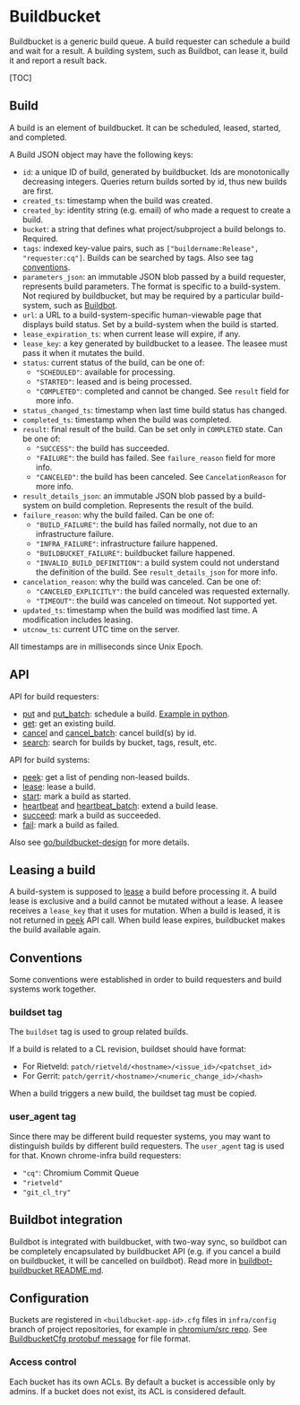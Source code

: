 # Buildbucket

Buildbucket is a generic build queue. A build requester can schedule a build
and wait for a result. A building system, such as Buildbot, can lease it, build
it and report a result back.

[TOC]

## Build

A build is an element of buildbucket. It can be scheduled, leased, started, and
completed.

A Build JSON object may have the following keys:

*   `id`: a unique ID of build, generated by buildbucket. Ids are monotonically
    decreasing integers. Queries return builds sorted by id, thus new builds are
    first.
*   `created_ts`: timestamp when the build was created.
*   `created_by`: identity string (e.g. email) of who made a request to create a
    build.
*   `bucket`: a string that defines what project/subproject a build belongs to.
    Required.
*   `tags`: indexed key-value pairs, such as
    `["buildername:Release", "requester:cq"]`. Builds can be searched by tags.
    Also see tag [conventions](#Conventions).
*   `parameters_json`: an immutable JSON blob passed by a build requester,
    represents build parameters. The format is specific to a build-system.
    Not reqiured by buildbucket, but may be required by a particular
    build-system, such as [Buildbot](buildbot.md).
*   `url`: a URL to a build-system-specific human-viewable page that displays
    build status. Set by a build-system when the build is started.
*   `lease_expiration_ts`: when current lease will expire, if any.
*   `lease_key`: a key generated by buildbucket to a leasee. The leasee must
    pass it when it mutates the build.
*   `status`: current status of the build, can be one of:
    *   `"SCHEDULED"`: available for processing.
    *   `"STARTED"`: leased and is being processed.
    *   `"COMPLETED"`: completed and cannot be changed. See `result` field for
        more info.
*   `status_changed_ts`: timestamp when last time build status has changed.
*   `completed_ts`: timestamp when the build was completed.
*   `result`: final result of the build. Can be set only in `COMPLETED` state.
    Can be one of:
    *   `"SUCCESS"`: the build has succeeded.
    *   `"FAILURE"`: the build has failed. See `failure_reason` field for more
        info.
    *   `"CANCELED"`: the build has been canceled. See `CancelationReason` for
        more info.
*   `result_details_json`: an immutable JSON blob passed by a build-system on
    build completion. Represents the result of the build.
*   `failure_reason`: why the build failed. Can be one of:
    *   `"BUILD_FAILURE"`: the build has failed normally, not due to an
        infrastructure failure.
    *   `"INFRA_FAILURE"`: infrastructure failure happened.
    *   `"BUILDBUCKET_FAILURE"`: buildbucket failure happened.
    *   `"INVALID_BUILD_DEFINITION"`: a build system could not understand the
        definition of the build. See `result_details_json` for more info.
*   `cancelation_reason`: why the build was canceled. Can be one of:
    *   `"CANCELED_EXPLICITLY"`: the build canceled was requested externally.
    *   `"TIMEOUT"`: the build was canceled on timeout. Not supported yet.
*   `updated_ts`: timestamp when the build was modified last time.
    A modification includes leasing.
*   `utcnow_ts`: current UTC time on the server.

All timestamps are in milliseconds since Unix Epoch.

## API

API for build requesters:

*   [put] and [put_batch]: schedule a build.
    [Example in python](examples/schedule.py).
*   [get]: get an existing build.
*   [cancel] and [cancel_batch]: cancel build(s) by id.
*   [search]: search for builds by bucket, tags, result, etc.

API for build systems:

*   [peek]: get a list of pending non-leased builds.
*   [lease]: lease a build.
*   [start]: mark a build as started.
*   [heartbeat] and [heartbeat_batch]: extend a build lease.
*   [succeed]: mark a build as succeeded.
*   [fail]: mark a build as failed.

Also see [go/buildbucket-design] for more details.

## Leasing a build

A build-system is supposed to [lease] a build before processing it. A build
lease is exclusive and a build cannot be mutated without a lease. A leasee
receives a `lease_key` that it uses for mutation. When a build is leased, it is
not returned in [peek] API call. When build lease expires, buildbucket makes the
build available again.

## Conventions

Some conventions were established in order to build requesters and build systems
work together.

### buildset tag

The `buildset` tag is used to group related builds.

If a build is related to a CL revision, buildset should have format:

*   For Rietveld: `patch/rietveld/<hostname>/<issue_id>/<patchset_id>`
*   For Gerrit: `patch/gerrit/<hostname>/<numeric_change_id>/<hash>`

When a build triggers a new build, the buildset tag must be copied.

### user_agent tag

Since there may be different build requester systems, you may want to
distinguish builds by different build requesters. The `user_agent` tag is used
for that. Known chrome-infra build requesters:

*   `"cq"`: Chromium Commit Queue
*   `"rietveld"`
*   `"git_cl_try"`

## Buildbot integration

Buildbot is integrated with buildbucket, with two-way sync, so buildbot can be
completely encapsulated by buildbucket API (e.g. if you cancel a build on
buildbucket, it will be cancelled on buildbot). Read more in
[buildbot-buildbucket README.md](https://chromium.googlesource.com/chromium/tools/build/+/master/scripts/master/buildbucket/README.md).

## Configuration

Buckets are registered in `<buildbucket-app-id>.cfg` files in `infra/config`
branch of project repositories, for example in
[chromium/src repo](https://chromium.googlesource.com/chromium/src/+/infra/config/cr-buildbucket.cfg).
See [BuildbucketCfg protobuf message](http://luci-config.appspot.com/schemas/projects:buildbucket.cfg)
for file format.

### Access control

Each bucket has its own ACLs. By default a bucket is accessible only by admins.
If a bucket does not exist, its ACL is considered default.

[cr-buildbucket]: http://cr-buildbucket.appspot.com
[cr-buildbucket-test]: https://cr-buildbucket-test.appspot.com
[go/buildbucket-design]: go/buildbucket-design
[cancel]: http://cr-buildbucket.appspot.com/_ah/api/explorer/#p/buildbucket/v1/buildbucket.cancel
[cancel_batch]: http://cr-buildbucket.appspot.com/_ah/api/explorer/#p/buildbucket/v1/buildbucket.cancel_batch
[fail]: http://cr-buildbucket.appspot.com/_ah/api/explorer/#p/buildbucket/v1/buildbucket.fail
[get]: http://cr-buildbucket.appspot.com/_ah/api/explorer/#p/buildbucket/v1/buildbucket.get
[heartbeat]: http://cr-buildbucket.appspot.com/_ah/api/explorer/#p/buildbucket/v1/buildbucket.heartbeat
[heartbeat_batch]: http://cr-buildbucket.appspot.com/_ah/api/explorer/#p/buildbucket/v1/buildbucket.heartbeat_batch
[lease]: http://cr-buildbucket.appspot.com/_ah/api/explorer/#p/buildbucket/v1/buildbucket.lease
[peek]: http://cr-buildbucket.appspot.com/_ah/api/explorer/#p/buildbucket/v1/buildbucket.peek
[put]: http://cr-buildbucket.appspot.com/_ah/api/explorer/#p/buildbucket/v1/buildbucket.put
[put_batch]: http://cr-buildbucket.appspot.com/_ah/api/explorer/#p/buildbucket/v1/buildbucket.put_batch
[search]: http://cr-buildbucket.appspot.com/_ah/api/explorer/#p/buildbucket/v1/buildbucket.search
[start]: http://cr-buildbucket.appspot.com/_ah/api/explorer/#p/buildbucket/v1/buildbucket.start
[succeed]: http://cr-buildbucket.appspot.com/_ah/api/explorer/#p/buildbucket/v1/buildbucket.succeed
